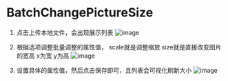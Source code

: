 # BatchChangePictureSize
1. 点击上传本地文件，会出现展示列表
![image](https://github.com/zengxying/BatchChangePictureSize/assets/130737488/fa594aa4-3901-47b6-a7fe-e2a5c3f54389)

2. 根据选项调整批量调整的属性值， scale就是调整缩放  size就是直接改变图片的宽高 x为宽  y为高
![image](https://github.com/zengxying/BatchChangePictureSize/assets/130737488/0694c948-f8e1-4e34-bf32-d4509199923c)

3. 设置具体的属性值，然后点击保存即可，且列表会可视化刷新大小
![image](https://github.com/zengxying/BatchChangePictureSize/assets/130737488/56ec2482-3b45-40ab-9204-4c4a0f0fe577)
